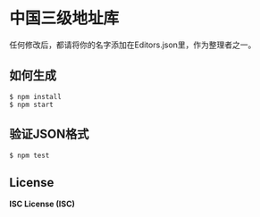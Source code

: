中国三级地址库
===========
任何修改后，都请将你的名字添加在Editors.json里，作为整理者之一。

## 如何生成
```
$ npm install
$ npm start
```

## 验证JSON格式
```
$ npm test
```

## License
**ISC License (ISC)**
